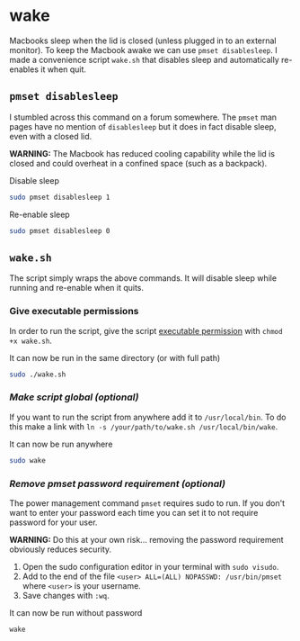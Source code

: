 # wake
Macbooks sleep when the lid is closed (unless plugged in to an external monitor). To keep the Macbook awake we can use `pmset disablesleep`. I made a convenience script `wake.sh` that disables sleep and automatically re-enables it when quit.



## `pmset disablesleep`
I stumbled across this command on a forum somewhere. The `pmset` man pages have no mention of `disablesleep` but it does in fact disable sleep, even with a closed lid.

**WARNING:** The Macbook has reduced cooling capability while the lid is closed and could overheat in a confined space (such as a backpack).

Disable sleep
```bash
sudo pmset disablesleep 1
```

Re-enable sleep
```bash
sudo pmset disablesleep 0
```



## `wake.sh`

The script simply wraps the above commands. It will disable sleep while running and re-enable when it quits.

### Give executable permissions

In order to run the script, give the script [executable permission](https://support.apple.com/guide/terminal/make-a-file-executable-apdd100908f-06b3-4e63-8a87-32e71241bab4/2.10/mac/10.15) with `chmod +x wake.sh`.

It can now be run in the same directory (or with full path)
```bash
sudo ./wake.sh
```

### *Make script global (optional)*

If you want to run the script from anywhere add it to `/usr/local/bin`. To do this make a link with `ln -s /your/path/to/wake.sh /usr/local/bin/wake`.

It can now be run anywhere
```bash
sudo wake
```

### *Remove pmset password requirement (optional)*

The power management command `pmset` requires sudo to run. If you don't want to enter your password each time you can set it to not require password for your user.

**WARNING:** Do this at your own risk... removing the password requirement obviously reduces security.

1. Open the sudo configuration editor in your terminal with `sudo visudo`.
1. Add to the end of the file `<user> ALL=(ALL) NOPASSWD: /usr/bin/pmset` where `<user>` is your username.
1. Save changes with `:wq`.

It can now be run without password
```bash
wake
```
